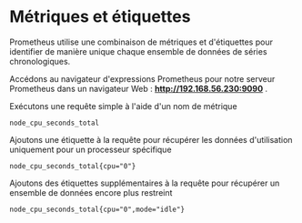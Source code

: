 # Métriques et étiquettes

Prometheus utilise une combinaison de métriques et d'étiquettes pour identifier de manière unique chaque ensemble de données de séries chronologiques.

Accédons au navigateur d'expressions Prometheus pour notre serveur Prometheus dans un navigateur Web : **http://192.168.56.230:9090** .

Exécutons une requête simple à l'aide d'un nom de métrique

```
node_cpu_seconds_total
```

Ajoutons une étiquette à la requête pour récupérer les données d'utilisation uniquement pour un processeur spécifique

```
node_cpu_seconds_total{cpu="0"}
```

Ajoutons des étiquettes supplémentaires à la requête pour récupérer un ensemble de données encore plus restreint

```
node_cpu_seconds_total{cpu="0",mode="idle"}
```